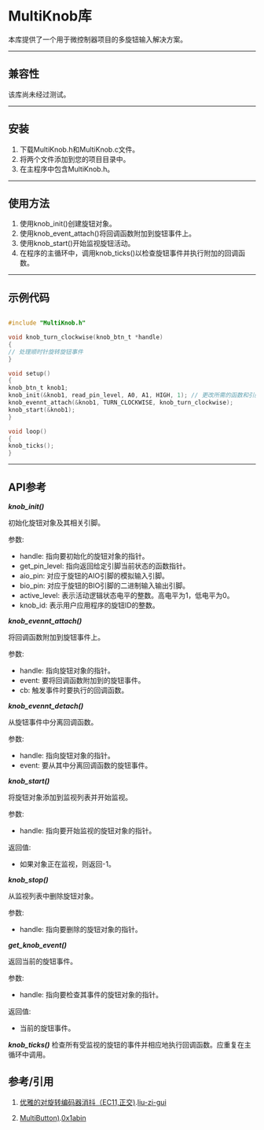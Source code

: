 # MultiKnob库

本库提供了一个用于微控制器项目的多旋钮输入解决方案。

---

## 兼容性

该库尚未经过测试。

---

## 安装

1. 下载MultiKnob.h和MultiKnob.c文件。
2. 将两个文件添加到您的项目目录中。
3. 在主程序中包含MultiKnob.h。

---

## 使用方法

1. 使用knob_init()创建旋钮对象。
2. 使用knob_event_attach()将回调函数附加到旋钮事件上。
3. 使用knob_start()开始监视旋钮活动。
4. 在程序的主循环中，调用knob_ticks()以检查旋钮事件并执行附加的回调函数。

---

## 示例代码

```c

#include "MultiKnob.h"

void knob_turn_clockwise(knob_btn_t *handle)
{
// 处理顺时针旋转旋钮事件
}

void setup()
{
knob_btn_t knob1;
knob_init(&knob1, read_pin_level, A0, A1, HIGH, 1); // 更改所需的函数和引脚值。
knob_evennt_attach(&knob1, TURN_CLOCKWISE, knob_turn_clockwise);
knob_start(&knob1);
}

void loop()
{
knob_ticks();
}
```

---

## API参考

***knob_init()***


初始化旋钮对象及其相关引脚。

参数:

- handle: 指向要初始化的旋钮对象的指针。
- get_pin_level: 指向返回给定引脚当前状态的函数指针。
- aio_pin: 对应于旋钮的AIO引脚的模拟输入引脚。
- bio_pin: 对应于旋钮的BIO引脚的二进制输入输出引脚。
- active_level: 表示活动逻辑状态电平的整数。高电平为1，低电平为0。
- knob_id: 表示用户应用程序的旋钮ID的整数。

***knob_evennt_attach()***


将回调函数附加到旋钮事件上。

参数:

- handle: 指向旋钮对象的指针。
- event: 要将回调函数附加到的旋钮事件。
- cb: 触发事件时要执行的回调函数。

***knob_evennt_detach()***


从旋钮事件中分离回调函数。

参数:

- handle: 指向旋钮对象的指针。
- event: 要从其中分离回调函数的旋钮事件。

***knob_start()***


将旋钮对象添加到监视列表并开始监视。

参数:

- handle: 指向要开始监视的旋钮对象的指针。

返回值:

- 如果对象正在监视，则返回-1。

***knob_stop()***


从监视列表中删除旋钮对象。

参数:

- handle: 指向要删除的旋钮对象的指针。

***get_knob_event()***


返回当前的旋钮事件。

参数:

- handle: 指向要检查其事件的旋钮对象的指针。

返回值:

- 当前的旋钮事件。

***knob_ticks()***
检查所有受监视的旋钮的事件并相应地执行回调函数。应重复在主循环中调用。

## 参考/引用

1. [优雅的对旋转编码器消抖（EC11,正交)](https://zhuanlan.zhihu.com/p/453130384).[liu-zi-gui](https://www.zhihu.com/people/liu-zi-gui)

2. [MultiButton)](https://github.com/0x1abin/MultiButton.git).[0x1abin](https://github.com/0x1abin)
